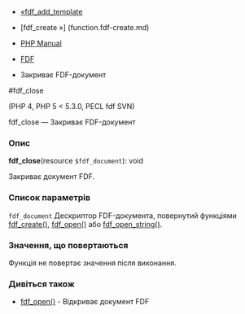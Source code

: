 - [«fdf_add_template](function.fdf-add-template.md)
- [fdf_create »] (function.fdf-create.md)

- [PHP Manual](index.md)
- [FDF](ref.fdf.md)
- Закриває FDF-документ

#fdf_close

(PHP 4, PHP 5 \< 5.3.0, PECL fdf SVN)

fdf_close — Закриває FDF-документ

### Опис

**fdf_close**(resource `$fdf_document`): void

Закриває документ FDF.

### Список параметрів

`fdf_document`
Дескриптор FDF-документа, повернутий функціями
[fdf_create()](function.fdf-create.md),
[fdf_open()](function.fdf-open.md) або
[fdf_open_string()](function.fdf-open-string.md).

### Значення, що повертаються

Функція не повертає значення після виконання.

### Дивіться також

- [fdf_open()](function.fdf-open.md) - Відкриває документ FDF
